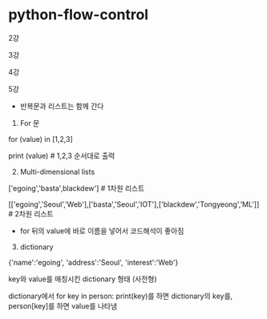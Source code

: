 # python-flow-control
2강

3강

4강

5강 

* 반복문과 리스트는 함께 간다

1. For 문

for (value) in [1,2,3]

print (value) # 1,2,3 순서대로 출력

2. Multi-dimensional lists

['egoing','basta',blackdew'] # 1차원 리스트

[['egoing','Seoul','Web'],['basta','Seoul','IOT'],['blackdew','Tongyeong','ML']] # 2차원 리스트

* for 뒤의 value에 바로 이름을 넣어서 코드해석이 좋아짐


3. dictionary

{'name':'egoing', 'address':'Seoul', 'interest':'Web'}

key와 value를 매칭시킨 dictionary 형태 (사전형)

dictionary에서 for key in person: print(key)를 하면 dictionary의 key를, person[key]를 하면 value를 나타냄

